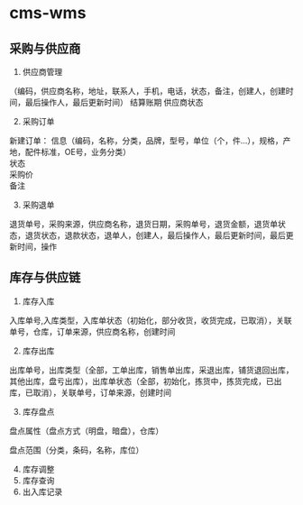 # cms-wms

## 采购与供应商

1. 供应商管理

（编码，供应商名称，地址，联系人，手机，电话，状态，备注，创建人，创建时间，最后操作人，最后更新时间）
结算账期
供应商状态

2. 采购订单

新建订单：
信息（编码，名称，分类，品牌，型号，单位（个，件...），规格，产地，配件标准，OE号，业务分类）  
状态  
采购价  
备注  

3. 采购退单

退货单号，采购来源，供应商名称，退货日期，采购单号，退货金额，退货单状态，退货状态，退款状态，退单人，创建人，最后操作人，最后更新时间，最后更新时间，操作

## 库存与供应链

1. 库存入库

入库单号,入库类型，入库单状态（初始化，部分收货，收货完成，已取消），关联单号，仓库，订单来源，供应商名称，创建时间

2. 库存出库

出库单号，出库类型（全部，工单出库，销售单出库，采退出库，铺货退回出库，其他出库，盘亏出库），出库单状态（全部，初始化，拣货中，拣货完成，已出库，已取消），关联单号，订单来源，创建时间

3. 库存盘点

盘点属性（盘点方式（明盘，暗盘），仓库）

盘点范围（分类，条码，名称，库位）


4. 库存调整
5. 库存查询
6. 出入库记录

